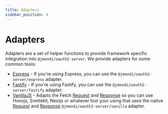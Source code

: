 ```yaml
---
title: Adapters
sidebar_position: 4
---
```


# Adapters

Adapters are a set of helper functions to provide framework specific integration into `@jmondi/oauth2-server`. We provide adapters for some common tools:

- [Express](./express) - If you're using Express, you can use the `@jmondi/oauth2-server/express` adapter.
- [Fastify](./fastify) - If you're using Fastify, you can use the `@jmondi/oauth2-server/fastify` adapter.
- [VanillaJS](./vanilla) - Adapts the Fetch [Request](https://developer.mozilla.org/en-US/docs/Web/API/Request) and [Response](https://developer.mozilla.org/en-US/docs/Web/API/Response) so you can use Honojs, Sveltekit, Nextjs or whatever tool your using that uses the native [Request](https://developer.mozilla.org/en-US/docs/Web/API/Request) and [Response](https://developer.mozilla.org/en-US/docs/Web/API/Response) `@jmondi/oauth2-server/vanilla` adapter.
